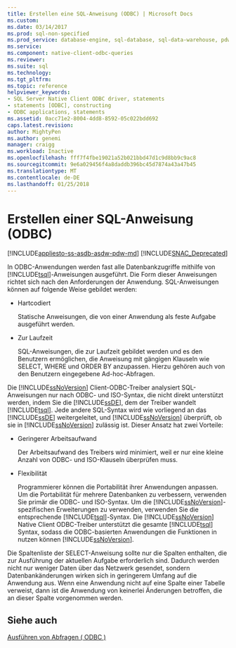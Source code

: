 ```yaml
---
title: Erstellen eine SQL-Anweisung (ODBC) | Microsoft Docs
ms.custom: 
ms.date: 03/14/2017
ms.prod: sql-non-specified
ms.prod_service: database-engine, sql-database, sql-data-warehouse, pdw
ms.service: 
ms.component: native-client-odbc-queries
ms.reviewer: 
ms.suite: sql
ms.technology: 
ms.tgt_pltfrm: 
ms.topic: reference
helpviewer_keywords:
- SQL Server Native Client ODBC driver, statements
- statements [ODBC], constructing
- ODBC applications, statements
ms.assetid: 0acc71e2-8004-4dd8-8592-05c022bdd692
caps.latest.revision: 
author: MightyPen
ms.author: genemi
manager: craigg
ms.workload: Inactive
ms.openlocfilehash: fff7f4fbe19021a52b021bbd47d1c9d8bb9c9ac8
ms.sourcegitcommit: 9e6a029456f4a8daddb396bc45d7874a43a47b45
ms.translationtype: MT
ms.contentlocale: de-DE
ms.lasthandoff: 01/25/2018
---
```

# <a name="constructing-an-sql-statement-odbc"></a>Erstellen einer SQL-Anweisung (ODBC)
[!INCLUDE[appliesto-ss-asdb-asdw-pdw-md](../../includes/appliesto-ss-asdb-asdw-pdw-md.md)]
[!INCLUDE[SNAC_Deprecated](../../includes/snac-deprecated.md)]

  In ODBC-Anwendungen werden fast alle Datenbankzugriffe mithilfe von [!INCLUDE[tsql](../../includes/tsql-md.md)]-Anweisungen ausgeführt. Die Form dieser Anweisungen richtet sich nach den Anforderungen der Anwendung. SQL-Anweisungen können auf folgende Weise gebildet werden:  
  
-   Hartcodiert  
  
     Statische Anweisungen, die von einer Anwendung als feste Aufgabe ausgeführt werden.  
  
-   Zur Laufzeit  
  
     SQL-Anweisungen, die zur Laufzeit gebildet werden und es den Benutzern ermöglichen, die Anweisung mit gängigen Klauseln wie SELECT, WHERE und ORDER BY anzupassen. Hierzu gehören auch von den Benutzern eingegebene Ad-hoc-Abfragen.  
  
 Die [!INCLUDE[ssNoVersion](../../includes/ssnoversion-md.md)] Client-ODBC-Treiber analysiert SQL-Anweisungen nur nach ODBC- und ISO-Syntax, die nicht direkt unterstützt werden, indem Sie die [!INCLUDE[ssDE](../../includes/ssde-md.md)], dem der Treiber wandelt [!INCLUDE[tsql](../../includes/tsql-md.md)]. Jede andere SQL-Syntax wird wie vorliegend an das [!INCLUDE[ssDE](../../includes/ssde-md.md)] weitergeleitet, und [!INCLUDE[ssNoVersion](../../includes/ssnoversion-md.md)] überprüft, ob sie in [!INCLUDE[ssNoVersion](../../includes/ssnoversion-md.md)] zulässig ist. Dieser Ansatz hat zwei Vorteile:  
  
-   Geringerer Arbeitsaufwand  
  
     Der Arbeitsaufwand des Treibers wird minimiert, weil er nur eine kleine Anzahl von ODBC- und ISO-Klauseln überprüfen muss.  
  
-   Flexibilität  
  
     Programmierer können die Portabilität ihrer Anwendungen anpassen. Um die Portabilität für mehrere Datenbanken zu verbessern, verwenden Sie primär die ODBC- und ISO-Syntax. Um die [!INCLUDE[ssNoVersion](../../includes/ssnoversion-md.md)]-spezifischen Erweiterungen zu verwenden, verwenden Sie die entsprechende [!INCLUDE[tsql](../../includes/tsql-md.md)]-Syntax. Die [!INCLUDE[ssNoVersion](../../includes/ssnoversion-md.md)] Native Client ODBC-Treiber unterstützt die gesamte [!INCLUDE[tsql](../../includes/tsql-md.md)] Syntax, sodass die ODBC-basierten Anwendungen die Funktionen in nutzen können [!INCLUDE[ssNoVersion](../../includes/ssnoversion-md.md)].  
  
 Die Spaltenliste der SELECT-Anweisung sollte nur die Spalten enthalten, die zur Ausführung der aktuellen Aufgabe erforderlich sind. Dadurch werden nicht nur weniger Daten über das Netzwerk gesendet, sondern Datenbankänderungen wirken sich in geringerem Umfang auf die Anwendung aus. Wenn eine Anwendung nicht auf eine Spalte einer Tabelle verweist, dann ist die Anwendung von keinerlei Änderungen betroffen, die an dieser Spalte vorgenommen werden.  
  
## <a name="see-also"></a>Siehe auch  
 [Ausführen von Abfragen &#40; ODBC &#41;](../../relational-databases/native-client-odbc-queries/executing-queries-odbc.md)  
  
  
